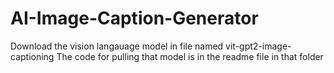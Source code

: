 # AI-Image-Caption-Generator

Download the vision langauage model in file named vit-gpt2-image-captioning
The code for pulling that model is in the readme file in that folder

